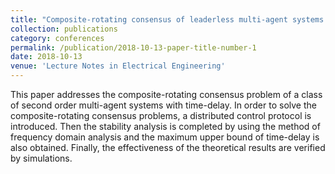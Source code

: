 ```yaml
---
title: "Composite-rotating consensus of leaderless multi-agent systems with time-delay"
collection: publications
category: conferences
permalink: /publication/2018-10-13-paper-title-number-1
date: 2018-10-13
venue: 'Lecture Notes in Electrical Engineering'
---
```

This paper addresses the composite-rotating consensus problem of a class of second order multi-agent systems with time-delay. In order to solve the composite-rotating consensus problems, a distributed control protocol is introduced. Then the stability analysis is completed by using the method of frequency domain analysis and the maximum upper bound of time-delay is also obtained. Finally, the effectiveness of the theoretical results are verified by simulations.
